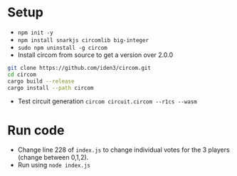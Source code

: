 # Setup
- `npm init -y`
- `npm install snarkjs circomlib big-integer`
- `sudo npm uninstall -g circom`
- Install circom from source to get a version over 2.0.0
```sh
git clone https://github.com/iden3/circom.git
cd circom
cargo build --release
cargo install --path circom
```

- Test circuit generation `circom circuit.circom --r1cs --wasm`

# Run code
- Change line 228 of `index.js` to change individual votes for the 3 players (change between 0,1,2).
- Run using `node index.js`
